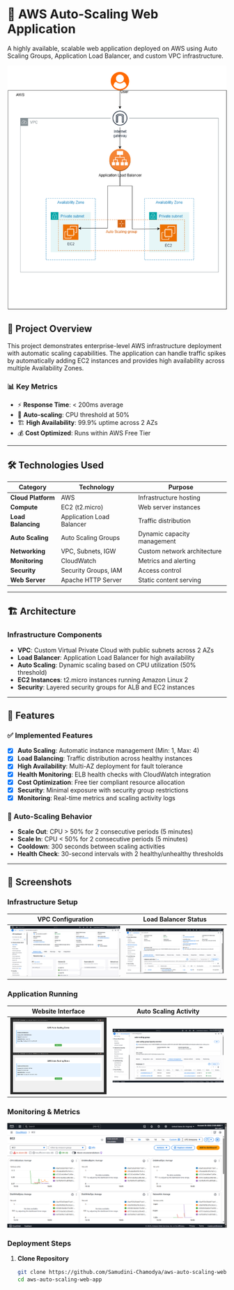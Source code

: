 # 🚀 AWS Auto-Scaling Web Application

A highly available, scalable web application deployed on AWS using Auto Scaling Groups, Application Load Balancer, and custom VPC infrastructure.

![Architecture](docs/screenshots/1.Cloud_Diagram.drawio.png)

## 🎯 **Project Overview**

This project demonstrates enterprise-level AWS infrastructure deployment with automatic scaling capabilities. The application can handle traffic spikes by automatically adding EC2 instances and provides high availability across multiple Availability Zones.


### **📊 Key Metrics**
- ⚡ **Response Time**: < 200ms average
- 🔄 **Auto-scaling**: CPU threshold at 50%
- 🏗️ **High Availability**: 99.9% uptime across 2 AZs
- 💰 **Cost Optimized**: Runs within AWS Free Tier

---

## 🛠️ **Technologies Used**

| **Category** | **Technology** | **Purpose** |
|--------------|----------------|-------------|
| **Cloud Platform** | AWS | Infrastructure hosting |
| **Compute** | EC2 (t2.micro) | Web server instances |
| **Load Balancing** | Application Load Balancer | Traffic distribution |
| **Auto Scaling** | Auto Scaling Groups | Dynamic capacity management |
| **Networking** | VPC, Subnets, IGW | Custom network architecture |
| **Monitoring** | CloudWatch | Metrics and alerting |
| **Security** | Security Groups, IAM | Access control |
| **Web Server** | Apache HTTP Server | Static content serving |

---

## 🏗️ **Architecture**

### **Infrastructure Components**
- **VPC**: Custom Virtual Private Cloud with public subnets across 2 AZs
- **Load Balancer**: Application Load Balancer for high availability
- **Auto Scaling**: Dynamic scaling based on CPU utilization (50% threshold)
- **EC2 Instances**: t2.micro instances running Amazon Linux 2
- **Security**: Layered security groups for ALB and EC2 instances

---

## 🚀 **Features**

### **✅ Implemented Features**
- [x] **Auto Scaling**: Automatic instance management (Min: 1, Max: 4)
- [x] **Load Balancing**: Traffic distribution across healthy instances
- [x] **High Availability**: Multi-AZ deployment for fault tolerance
- [x] **Health Monitoring**: ELB health checks with CloudWatch integration
- [x] **Cost Optimization**: Free tier compliant resource allocation
- [x] **Security**: Minimal exposure with security group restrictions
- [x] **Monitoring**: Real-time metrics and scaling activity logs

### **🔄 Auto-Scaling Behavior**
- **Scale Out**: CPU > 50% for 2 consecutive periods (5 minutes)
- **Scale In**: CPU < 50% for 2 consecutive periods (5 minutes)
- **Cooldown**: 300 seconds between scaling activities
- **Health Check**: 30-second intervals with 2 healthy/unhealthy thresholds

---

## 📸 **Screenshots**

### **Infrastructure Setup**
| VPC Configuration | Load Balancer Status |
|:-----------------:|:--------------------:|
| ![VPC](docs/screenshots/8.vpc-networking.png) | ![ALB](docs/screenshots/6.application-load-balancer.png) |

### **Application Running**
| Website Interface | Auto Scaling Activity |
|:-----------------:|:---------------------:|
| ![Website](docs/screenshots/final.png) | ![Scaling](docs/screenshots/12.scaling-activity-2.png) |

### **Monitoring & Metrics**
![CloudWatch Metrics](docs/screenshots/9.cloudwatch-metrics.png)



### **Deployment Steps**
1. **Clone Repository**
   ```bash
   git clone https://github.com/Samudini-Chamodya/aws-auto-scaling-web-app.git
   cd aws-auto-scaling-web-app
